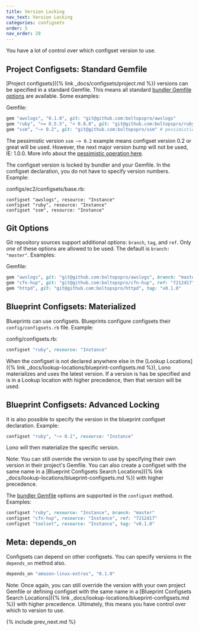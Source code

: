 ```yaml
---
title: Version Locking
nav_text: Version Locking
categories: configsets
order: 5
nav_order: 28
---
```


You have a lot of control over which configset version to use.

## Project Configsets: Standard Gemfile

[Project configsets]({% link _docs/configsets/project.md %}) versions can be specified in a standard Gemfile. This means all standard [bundler Gemfile options](https://bundler.io/man/gemfile.5.html) are available. Some examples:

Gemfile:

```ruby
gem "awslogs", "0.1.0", git: "git@github.com:boltopspro/awslogs"
gem "ruby", ">= 0.5.5", "< 0.8.8", git: "git@github.com:boltopspro/ruby"
gem "ssm", "~> 0.2", git: "git@github.com:boltopspro/ssm" # pessimistic version
```

The pessimistic version `ssm ~> 0.2` example means configset version 0.2 or great will be used. However, the next major version bump will not be used, IE: 1.0.0.  More info about the [pessimistic operation here](https://thoughtbot.com/blog/rubys-pessimistic-operator).

The configset version is locked by bundler and your Gemfile. In the configset declaration, you do not have to specify version numbers. Example:

configs/ec2/configsets/base.rb:

```
configset "awslogs", resource: "Instance"
configset "ruby", resource: "Instance"
configset "ssm", resource: "Instance"
```

## Git Options

Git repository sources support additional options: `branch`, `tag`, and `ref`. Only *one* of these options are allowed to be used. The default is `branch: "master"`. Examples:

Gemfile:

```ruby
gem "awslogs", git: "git@github.com:boltopspro/awslogs", branch: "master"
gem "cfn-hup", git: "git@github.com:boltopspro/cfn-hup", ref: "7212d17"
gem "httpd", git: "git@github.com:boltopspro/httpd", tag: "v0.1.0"
```

## Blueprint Configsets: Materialized

Blueprints can use configsets. Blueprints configure configsets their `config/configsets.rb` file.  Example:

config/configsets.rb:

```ruby
configset "ruby", resource: "Instance"
```

When the configset is not declared anywhere else in the [Lookup Locations]({% link _docs/lookup-locations/blueprint-configsets.md %}), Lono materializes and uses the latest version.  If a version is has be specified and is in a Lookup location with higher precedence, then that version will be used.

## Blueprint Configsets: Advanced Locking

It is also possible to specify the version in the blueprint configset declaration. Example:

```ruby
configset "ruby", "~> 0.1", resource: "Instance"
```

Lono will then materialize the specific version.

Note: You can still override the version to use by specifying their own version in their project's Gemfile. You can also create a configset with the same name in a [Blueprint Configsets Search Locations]({% link _docs/lookup-locations/blueprint-configsets.md %}) with higher precedence.

The [bundler Gemfile](https://bundler.io/man/gemfile.5.html) options are supported in the `configset` method. Examples:

```ruby
configset "ruby", resource: "Instance", branch: "master"
configset "cfn-hup", resource: "Instance", ref: "7212d17"
configset "toolset", resource: "Instance", tag: "v0.1.0"
```

## Meta: depends_on

Configsets can depend on other configsets. You can specify versions in the `depends_on` method also.

```ruby
depends_on "amazon-linux-extras", "0.1.0"
```

Note: Once again, you can still override the version with your own project Gemfile or defining configset with the same name in a [Blueprint Configsets Search Locations]({% link _docs/lookup-locations/blueprint-configsets.md %}) with higher precedence. Ultimately, this means you have control over which to version to use.

{% include prev_next.md %}
